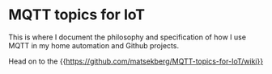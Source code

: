 
# MQTT topics for IoT

This is where I document the philosophy and specification of how I use MQTT in my home automation and Github projects.

Head on to the {{https://github.com/matsekberg/MQTT-topics-for-IoT/wiki}}
